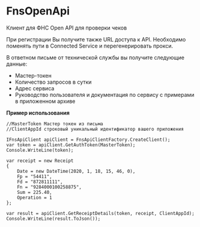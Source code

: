 # FnsOpenApi
Клиент для ФНС Open API для проверки чеков 

При регистрации Вы получите также URL доступа к API. Необходимо поменять пути в Connected Service и перегенерировать прокси. 

В ответном письме от технической службы вы получите следующие данные:

- Мастер-токен
- Количество запросов в сутки
- Адрес сервиса
- Руководство пользователя и документация по сервису с примерами в приложенном архиве

**Пример использования**

```
//MasterToken Мастер токен из письма 
//ClientAppId строковый уникальный идентификатор вашего приложения 

IFnsApiClient apiClient = FnsApiClientFactory.CreateClient();
var token = apiClient.GetAuthToken(MasterToken);
Console.WriteLine(token);

var receipt = new Receipt
{
    Date = new DateTime(2020, 1, 18, 15, 46, 0),
    Fp = "54411",
    Fd = "872811111",
    Fn = "9284000100258875",
    Sum = 225.40,
    Operation = 1
};

var result = apiClient.GetReceiptDetails(token, receipt, ClientAppId);
Console.WriteLine(result.ToJson());

```

